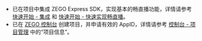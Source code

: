 - 已在项目中集成 ZEGO Express SDK，实现基本的畅直播功能，详情请参考 [快速开始 - 集成](!hybrid_hierarchical_delivery_system-Integration/SDK_Integration) 和 [快速开始 - 快速实现畅直播](!hybrid_hierarchical_delivery_system-Integration/Solution_Implementation)。
- 已在 [ZEGO 控制台](https://console.zego.im) 创建项目，并申请有效的 AppID，详情请参考 [控制台 - 项目管理](#12107) 中的“项目信息”。







